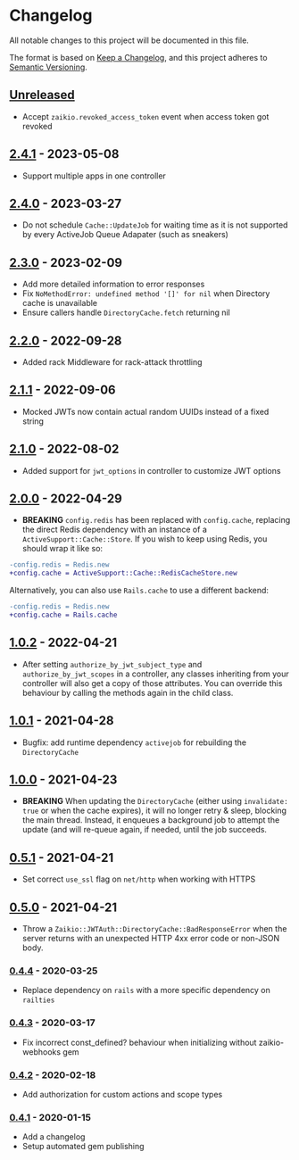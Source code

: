 # Changelog

All notable changes to this project will be documented in this file.

The format is based on [Keep a Changelog](https://keepachangelog.com/en/1.0.0/),
and this project adheres to [Semantic Versioning](https://semver.org/spec/v2.0.0.html).

## [Unreleased]

* Accept `zaikio.revoked_access_token` event when access token got revoked

## [2.4.1] - 2023-05-08

* Support multiple apps in one controller

## [2.4.0] - 2023-03-27

* Do not schedule `Cache::UpdateJob` for waiting time as it is not supported by every ActiveJob Queue Adapater (such as sneakers)

## [2.3.0] - 2023-02-09

* Add more detailed information to error responses
* Fix `NoMethodError: undefined method '[]' for nil` when Directory cache is unavailable
* Ensure callers handle `DirectoryCache.fetch` returning nil

## [2.2.0] - 2022-09-28

* Added rack Middleware for rack-attack throttling

## [2.1.1] - 2022-09-06

* Mocked JWTs now contain actual random UUIDs instead of a fixed string

## [2.1.0] - 2022-08-02

* Added support for `jwt_options` in controller to customize JWT options

## [2.0.0] - 2022-04-29

* **BREAKING** `config.redis` has been replaced with `config.cache`, replacing the
  direct Redis dependency with an instance of a `ActiveSupport::Cache::Store`. If you
  wish to keep using Redis, you should wrap it like so:

```diff
-config.redis = Redis.new
+config.cache = ActiveSupport::Cache::RedisCacheStore.new
```

  Alternatively, you can also use `Rails.cache` to use a different backend:

```diff
-config.redis = Redis.new
+config.cache = Rails.cache
```

## [1.0.2] - 2022-04-21

* After setting `authorize_by_jwt_subject_type` and `authorize_by_jwt_scopes` in a
  controller, any classes inheriting from your controller will also get a copy of those
  attributes. You can override this behaviour by calling the methods again in the child
  class.

## [1.0.1] - 2021-04-28

* Bugfix: add runtime dependency `activejob` for rebuilding the `DirectoryCache`

## [1.0.0] - 2021-04-23

* **BREAKING** When updating the `DirectoryCache` (either using `invalidate: true` or when
  the cache expires), it will no longer retry & sleep, blocking the main thread.
  Instead, it enqueues a background job to attempt the update (and will re-queue again, if
  needed, until the job succeeds.

## [0.5.1] - 2021-04-21

* Set correct `use_ssl` flag on `net/http` when working with HTTPS

## [0.5.0] - 2021-04-21

* Throw a `Zaikio::JWTAuth::DirectoryCache::BadResponseError` when the server returns with
  an unexpected HTTP 4xx error code or non-JSON body.

### [0.4.4] - 2020-03-25

 * Replace dependency on `rails` with a more specific dependency on `railties`

### [0.4.3] - 2020-03-17

* Fix incorrect const_defined? behaviour when initializing without zaikio-webhooks gem

### [0.4.2] - 2020-02-18
* Add authorization for custom actions and scope types

### [0.4.1] - 2020-01-15

* Add a changelog
* Setup automated gem publishing

[Unreleased]: https://github.com/zaikio/zaikio-directory-models/compare/v2.4.1...HEAD
[2.4.1]: https://github.com/zaikio/zaikio-directory-models/compare/v2.4.0...v2.4.1
[2.4.0]: https://github.com/zaikio/zaikio-directory-models/compare/v2.3.0...v2.4.0
[2.3.0]: https://github.com/zaikio/zaikio-directory-models/compare/v2.2.0...v2.3.0
[2.2.0]: https://github.com/zaikio/zaikio-directory-models/compare/v2.1.1...v2.2.0
[2.1.1]: https://github.com/zaikio/zaikio-directory-models/compare/v2.1.0...v2.1.1
[2.1.0]: https://github.com/zaikio/zaikio-directory-models/compare/v2.0.0...v2.1.0
[2.0.0]: https://github.com/zaikio/zaikio-directory-models/compare/v1.0.2...v2.0.0
[1.0.2]: https://github.com/zaikio/zaikio-directory-models/compare/v1.0.1...v1.0.2
[1.0.1]: https://github.com/zaikio/zaikio-directory-models/compare/v1.0.0...v1.0.1
[1.0.0]: https://github.com/zaikio/zaikio-directory-models/compare/v0.5.1...v1.0.0
[0.5.1]: https://github.com/zaikio/zaikio-directory-models/compare/v0.5.0...v0.5.1
[0.5.0]: https://github.com/zaikio/zaikio-directory-models/compare/v0.4.4...v0.5.0
[0.4.4]: https://github.com/zaikio/zaikio-directory-models/compare/v0.4.3...v0.4.4
[0.4.3]: https://github.com/zaikio/zaikio-directory-models/compare/v0.4.2...v0.4.3
[0.4.2]: https://github.com/zaikio/zaikio-directory-models/compare/v0.4.1...v0.4.2
[0.4.1]: https://github.com/zaikio/zaikio-directory-models/compare/d601d8c2f5c68f9c440755a8fbf9e17b4ae79a66...v0.4.1
